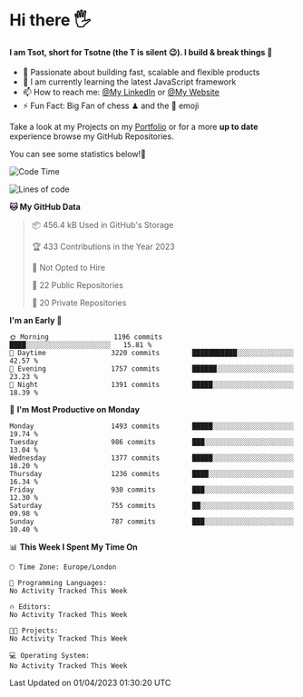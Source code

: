 # Hi there :raised_hand_with_fingers_splayed:
#### I am Tsot, short for Tsotne (the T is silent :wink:). I build & break things :space_invader:
- :telescope: Passionate about building fast, scalable and flexible products
- :seedling: I am currently learning the latest JavaScript framework 
- :mailbox: How to reach me: [@My LinkedIn](https://www.linkedin.com/in/tsotne-gvadzabia/) or [@My Website](https://tsotne.co.uk/contact)
- :zap: Fun Fact: Big Fan of chess ♟ and the 👾 emoji

Take a look at my Projects on my [Portfolio](https://tsotne.co.uk/) or for a more **up to date** experience browse my GitHub Repositories.

You can see some statistics below!:space_invader:
<!--START_SECTION:waka-->
![Code Time](http://img.shields.io/badge/Code%20Time-761%20hrs%202%20mins-blue)

![Lines of code](https://img.shields.io/badge/From%20Hello%20World%20I%27ve%20Written-4.5%20million%20lines%20of%20code-blue)

**🐱 My GitHub Data** 

> 📦 456.4 kB Used in GitHub's Storage 
 > 
> 🏆 433 Contributions in the Year 2023
 > 
> 🚫 Not Opted to Hire
 > 
> 📜 22 Public Repositories 
 > 
> 🔑 20 Private Repositories 
 > 
**I'm an Early 🐤** 

```text
🌞 Morning                1196 commits        ████░░░░░░░░░░░░░░░░░░░░░   15.81 % 
🌆 Daytime                3220 commits        ███████████░░░░░░░░░░░░░░   42.57 % 
🌃 Evening                1757 commits        ██████░░░░░░░░░░░░░░░░░░░   23.23 % 
🌙 Night                  1391 commits        █████░░░░░░░░░░░░░░░░░░░░   18.39 % 
```
📅 **I'm Most Productive on Monday** 

```text
Monday                   1493 commits        █████░░░░░░░░░░░░░░░░░░░░   19.74 % 
Tuesday                  986 commits         ███░░░░░░░░░░░░░░░░░░░░░░   13.04 % 
Wednesday                1377 commits        █████░░░░░░░░░░░░░░░░░░░░   18.20 % 
Thursday                 1236 commits        ████░░░░░░░░░░░░░░░░░░░░░   16.34 % 
Friday                   930 commits         ███░░░░░░░░░░░░░░░░░░░░░░   12.30 % 
Saturday                 755 commits         ██░░░░░░░░░░░░░░░░░░░░░░░   09.98 % 
Sunday                   787 commits         ███░░░░░░░░░░░░░░░░░░░░░░   10.40 % 
```


📊 **This Week I Spent My Time On** 

```text
🕑︎ Time Zone: Europe/London

💬 Programming Languages: 
No Activity Tracked This Week

🔥 Editors: 
No Activity Tracked This Week

🐱‍💻 Projects: 
No Activity Tracked This Week

💻 Operating System: 
No Activity Tracked This Week
```


 Last Updated on 01/04/2023 01:30:20 UTC
<!--END_SECTION:waka-->
